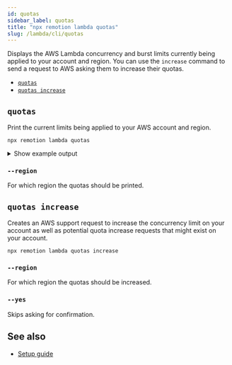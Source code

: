 ```yaml
---
id: quotas
sidebar_label: quotas
title: "npx remotion lambda quotas"
slug: /lambda/cli/quotas
---
```


Displays the AWS Lambda concurrency and burst limits currently being applied to your account and region. You can use the `increase` command to send a request to AWS asking them to increase their quotas.

- [`quotas`](#quotas)
- [`quotas increase`](#quotas-increase)

## `quotas`

Print the current limits being applied to your AWS account and region.

```
npx remotion lambda quotas
```

<details>
<summary>Show example output
</summary>
<pre>
Region = us-east-1

Concurrency limit: 1000 - Increase recommended!
A request to increase it to 5000 is pending:
https://us-east-1.console.aws.amazon.com/support/home#/case/?displayId=9742781451
The maximum amount of Lambda functions which can concurrently execute.
Run `npx remotion lambda quotas increase` to ask AWS to increase your limit.

Burst concurrency: 3000, but only 1000 effective because of concurrency limit
The maximum amount of Lambda functions that can spawn in a short amount of time

</pre>
</details>

### `--region`

For which region the quotas should be printed.

## `quotas increase`

Creates an AWS support request to increase the concurrency limit on your account as well as potential quota increase requests that might exist on your account.

```
npx remotion lambda quotas increase
```

### `--region`

For which region the quotas should be increased.

### `--yes`

Skips asking for confirmation.

## See also

- [Setup guide](/docs/lambda/setup)
